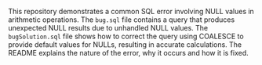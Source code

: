 This repository demonstrates a common SQL error involving NULL values in arithmetic operations.  The `bug.sql` file contains a query that produces unexpected NULL results due to unhandled NULL values. The `bugSolution.sql` file shows how to correct the query using COALESCE to provide default values for NULLs, resulting in accurate calculations. The README explains the nature of the error, why it occurs and how it is fixed.